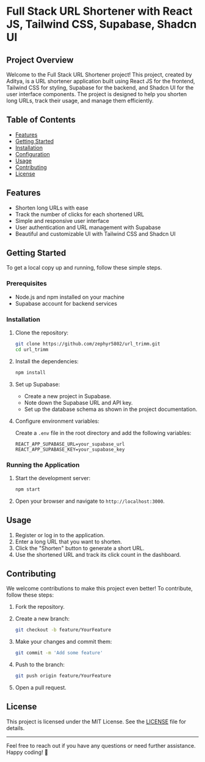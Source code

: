 # Full Stack URL Shortener with React JS, Tailwind CSS, Supabase, Shadcn UI

## Project Overview

Welcome to the Full Stack URL Shortener project! This project, created by Aditya, is a URL shortener application built using React JS for the frontend, Tailwind CSS for styling, Supabase for the backend, and Shadcn UI for the user interface components. The project is designed to help you shorten long URLs, track their usage, and manage them efficiently.

## Table of Contents

- [Features](#features)
- [Getting Started](#getting-started)
- [Installation](#installation)
- [Configuration](#configuration)
- [Usage](#usage)
- [Contributing](#contributing)
- [License](#license)

## Features

- Shorten long URLs with ease
- Track the number of clicks for each shortened URL
- Simple and responsive user interface
- User authentication and URL management with Supabase
- Beautiful and customizable UI with Tailwind CSS and Shadcn UI

## Getting Started

To get a local copy up and running, follow these simple steps.

### Prerequisites

- Node.js and npm installed on your machine
- Supabase account for backend services

### Installation

1. Clone the repository:

   ```bash
   git clone https://github.com/zephyr5802/url_trimm.git
   cd url_trimm
   ```

2. Install the dependencies:

   ```bash
   npm install
   ```

3. Set up Supabase:

   - Create a new project in Supabase.
   - Note down the Supabase URL and API key.
   - Set up the database schema as shown in the project documentation.

4. Configure environment variables:

   Create a `.env` file in the root directory and add the following variables:

   ```plaintext
   REACT_APP_SUPABASE_URL=your_supabase_url
   REACT_APP_SUPABASE_KEY=your_supabase_key
   ```

### Running the Application

1. Start the development server:

   ```bash
   npm start
   ```

2. Open your browser and navigate to `http://localhost:3000`.

## Usage

1. Register or log in to the application.
2. Enter a long URL that you want to shorten.
3. Click the "Shorten" button to generate a short URL.
4. Use the shortened URL and track its click count in the dashboard.

## Contributing

We welcome contributions to make this project even better! To contribute, follow these steps:

1. Fork the repository.
2. Create a new branch:

   ```bash
   git checkout -b feature/YourFeature
   ```

3. Make your changes and commit them:

   ```bash
   git commit -m 'Add some feature'
   ```

4. Push to the branch:

   ```bash
   git push origin feature/YourFeature
   ```

5. Open a pull request.

## License

This project is licensed under the MIT License. See the [LICENSE](LICENSE) file for details.

---

Feel free to reach out if you have any questions or need further assistance. Happy coding! 🚀
